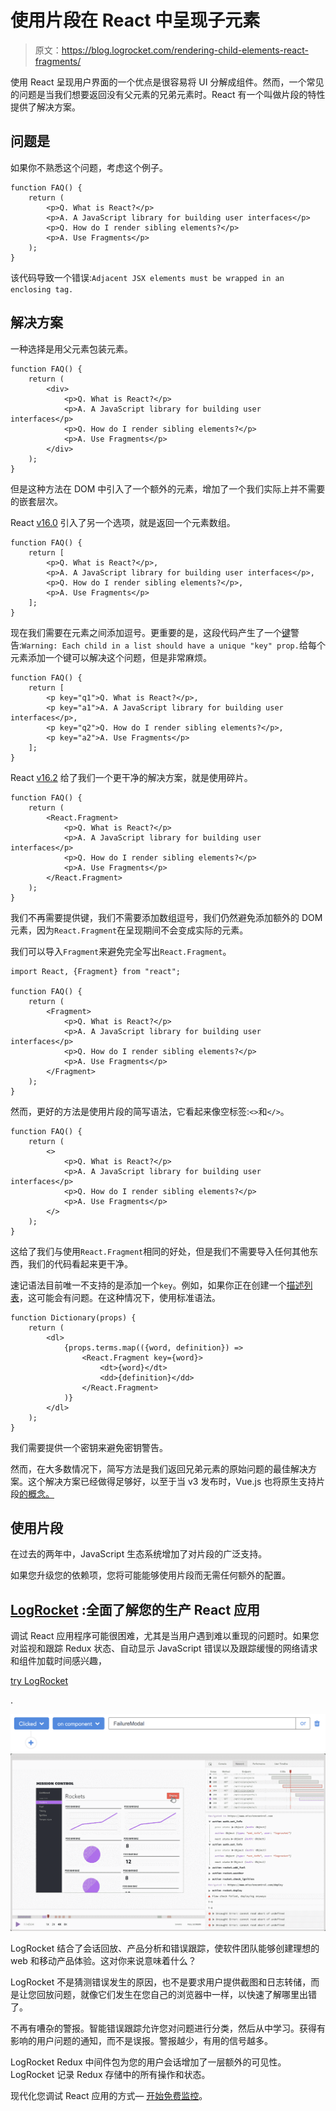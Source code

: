 # 使用片段在 React 中呈现子元素

> 原文：<https://blog.logrocket.com/rendering-child-elements-react-fragments/>

使用 React 呈现用户界面的一个优点是很容易将 UI 分解成组件。然而，一个常见的问题是当我们想要返回没有父元素的兄弟元素时。React 有一个叫做片段的特性提供了解决方案。

## 问题是

如果你不熟悉这个问题，考虑这个例子。

```
function FAQ() {
    return (
        <p>Q. What is React?</p>
        <p>A. A JavaScript library for building user interfaces</p>
        <p>Q. How do I render sibling elements?</p>
        <p>A. Use Fragments</p>
    );
}
```

该代码导致一个错误:`Adjacent JSX elements must be wrapped in an enclosing tag.`

## 解决方案

一种选择是用父元素包装元素。

```
function FAQ() {
    return (
        <div>
            <p>Q. What is React?</p>
            <p>A. A JavaScript library for building user interfaces</p>
            <p>Q. How do I render sibling elements?</p>
            <p>A. Use Fragments</p>
        </div>
    );
}
```

但是这种方法在 DOM 中引入了一个额外的元素，增加了一个我们实际上并不需要的嵌套层次。

React [v16.0](https://github.com/facebook/react/releases/tag/v16.0.0) 引入了另一个选项，就是返回一个元素数组。

```
function FAQ() {
    return [
        <p>Q. What is React?</p>,
        <p>A. A JavaScript library for building user interfaces</p>,
        <p>Q. How do I render sibling elements?</p>,
        <p>A. Use Fragments</p>
    ];
}
```

现在我们需要在元素之间添加逗号。更重要的是，这段代码产生了一个[键](https://reactjs.org/docs/lists-and-keys.html#keys)警告:`Warning: Each child in a list should have a unique "key" prop.`给每个元素添加一个键可以解决这个问题，但是非常麻烦。

```
function FAQ() {
    return [
        <p key="q1">Q. What is React?</p>,
        <p key="a1">A. A JavaScript library for building user interfaces</p>,
        <p key="q2">Q. How do I render sibling elements?</p>,
        <p key="a2">A. Use Fragments</p>
    ];
}
```

React [v16.2](https://github.com/facebook/react/releases/tag/v16.2.0) 给了我们一个更干净的解决方案，就是使用碎片。

```
function FAQ() {
    return (
        <React.Fragment>
            <p>Q. What is React?</p>
            <p>A. A JavaScript library for building user interfaces</p>
            <p>Q. How do I render sibling elements?</p>
            <p>A. Use Fragments</p>
        </React.Fragment>
    );
}
```

我们不再需要提供键，我们不需要添加数组逗号，我们仍然避免添加额外的 DOM 元素，因为`React.Fragment`在呈现期间不会变成实际的元素。

我们可以导入`Fragment`来避免完全写出`React.Fragment`。

```
import React, {Fragment} from "react";

function FAQ() {
    return (
        <Fragment>
            <p>Q. What is React?</p>
            <p>A. A JavaScript library for building user interfaces</p>
            <p>Q. How do I render sibling elements?</p>
            <p>A. Use Fragments</p>
        </Fragment>
    );
}
```

然而，更好的方法是使用片段的简写语法，它看起来像空标签:`<>`和`</>`。

```
function FAQ() {
    return (
        <>
            <p>Q. What is React?</p>
            <p>A. A JavaScript library for building user interfaces</p>
            <p>Q. How do I render sibling elements?</p>
            <p>A. Use Fragments</p>
        </>
    );
}
```

这给了我们与使用`React.Fragment`相同的好处，但是我们不需要导入任何其他东西，我们的代码看起来更干净。

速记语法目前唯一不支持的是添加一个`key`。例如，如果你正在创建一个[描述列表](https://developer.mozilla.org/en-US/docs/Web/HTML/Element/dl)，这可能会有问题。在这种情况下，使用标准语法。

```
function Dictionary(props) {
    return (
        <dl>
            {props.terms.map(({word, definition}) => 
                <React.Fragment key={word}>
                    <dt>{word}</dt>
                    <dd>{definition}</dd>
                </React.Fragment>
            )}
        </dl>
    );
}
```

我们需要提供一个密钥来避免密钥警告。

然而，在大多数情况下，简写方法是我们返回兄弟元素的原始问题的最佳解决方案。这个解决方案已经做得足够好，以至于当 v3 发布时，Vue.js 也将原生支持片段[的概念。](https://medium.com/the-vue-point/plans-for-the-next-iteration-of-vue-js-777ffea6fabf)

## 使用片段

在过去的两年中，JavaScript 生态系统增加了对片段的广泛支持。

如果您升级您的依赖项，您将可能能够使用片段而无需任何额外的配置。

## [LogRocket](https://lp.logrocket.com/blg/react-signup-general) :全面了解您的生产 React 应用

调试 React 应用程序可能很困难，尤其是当用户遇到难以重现的问题时。如果您对监视和跟踪 Redux 状态、自动显示 JavaScript 错误以及跟踪缓慢的网络请求和组件加载时间感兴趣，

[try LogRocket](https://lp.logrocket.com/blg/react-signup-general)

.

[![](img/f300c244a1a1cf916df8b4cb02bec6c6.png) ](https://lp.logrocket.com/blg/react-signup-general) [![LogRocket Dashboard Free Trial Banner](img/d6f5a5dd739296c1dd7aab3d5e77eeb9.png)](https://lp.logrocket.com/blg/react-signup-general) 

LogRocket 结合了会话回放、产品分析和错误跟踪，使软件团队能够创建理想的 web 和移动产品体验。这对你来说意味着什么？

LogRocket 不是猜测错误发生的原因，也不是要求用户提供截图和日志转储，而是让您回放问题，就像它们发生在您自己的浏览器中一样，以快速了解哪里出错了。

不再有嘈杂的警报。智能错误跟踪允许您对问题进行分类，然后从中学习。获得有影响的用户问题的通知，而不是误报。警报越少，有用的信号越多。

LogRocket Redux 中间件包为您的用户会话增加了一层额外的可见性。LogRocket 记录 Redux 存储中的所有操作和状态。

现代化您调试 React 应用的方式— [开始免费监控](https://lp.logrocket.com/blg/react-signup-general)。
